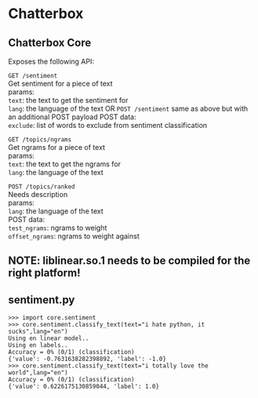 # Chatterbox #

## Chatterbox Core ##

Exposes the following API:

`GET /sentiment`  
Get sentiment for a piece of text  
params:  
`text`: the text to get the sentiment for  
`lang`: the language of the text
OR
`POST /sentiment`
same as above but with an additional POST payload
POST data:  
`exclude`: list of words to exclude from sentiment classification

`GET /topics/ngrams`  
Get ngrams for a piece of text  
params:  
`text`: the text to get the ngrams for  
`lang`: the language of the text  

`POST /topics/ranked`  
Needs description  
params:  
`lang`: the language of the text  
POST data:  
`test_ngrams`: ngrams to weight  
`offset_ngrams`: ngrams to weight against  

## NOTE: liblinear.so.1 needs to be compiled for the right platform! ##

## sentiment.py ##
	>>> import core.sentiment
	>>> core.sentiment.classify_text(text="i hate python, it sucks",lang="en")
	Using en linear model..
	Using en labels..
	Accuracy = 0% (0/1) (classification)
	{'value': -0.7631638282398892, 'label': -1.0}
	>>> core.sentiment.classify_text(text="i totally love the world",lang="en")
	Accuracy = 0% (0/1) (classification)
	{'value': 0.6226175130859044, 'label': 1.0}